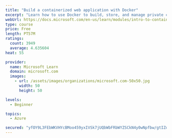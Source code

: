 ```yaml
---
title: "Build a containerized web application with Docker"
excerpt: "Learn how to use Docker to build, store, and manage private container images with the Azure Container Registry."
webUrl: https://docs.microsoft.com/en-us/learn/modules/intro-to-containers/
type: course
price: Free
length: PT57M
ratings:
  count: 3949
  average: 4.635604
heat: 55

provider:
  name: Microsoft Learn
  domain: microsoft.com
  images:
    - url: /assets/images/organizations/microsoft.com-50x50.jpg
      width: 50
      height: 50

levels:
  - Beginner

topics:
  - Azure

secured: "yfOY9L3FEbWKVHYcBMoo459yxIVSk7jUQbWbFRbWYZSCkN4y0wNpfbw/gtIZoTwWK1a7d/S+bIDxmvdt6bGgMTARl+1iBzhhKcL5yggXLge8r+qoqQryi6H1kT++PW07A5dANXzao1K7q1oGz6NOUv7FBD9eX7SFj+iXOG+JPg5os4y6KL/TruXtZVV1To1ic/HXREITgvbdSg7UFLCrya9UxulmcOEpZuNYcMoTN9UcldU6OosZE0lUhPScJ2UbCUmC2jF4ArrmPnAdaYbcJgjkbyVg9262ddkxLJ+XVXDX24eI54bNpqXQiAlDzAx3ggL5zCwIOGcPeXdAMfiaexnx6O9ix8UQDNSyR8vRPkaGYpsWDjqy/1TGd5a84f1etBaK1OoS0VBO+MANWjViPJvWLDEwbb5FGnWfksjeRZ4=;yIm11RZi3q9p7ajKVXJ05g=="
---
```


